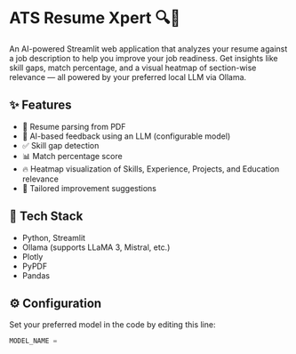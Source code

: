 # ATS Resume Xpert 🔍📄

An AI-powered Streamlit web application that analyzes your resume against a job description to help you improve your job readiness. Get insights like skill gaps, match percentage, and a visual heatmap of section-wise relevance — all powered by your preferred local LLM via Ollama.

## ✨ Features

- 📄 Resume parsing from PDF
- 🧠 AI-based feedback using an LLM (configurable model)
- ✅ Skill gap detection
- 📊 Match percentage score
- 🔥 Heatmap visualization of Skills, Experience, Projects, and Education relevance
- 🎯 Tailored improvement suggestions

## 🚀 Tech Stack

- Python, Streamlit  
- Ollama (supports LLaMA 3, Mistral, etc.)  
- Plotly  
- PyPDF  
- Pandas  

## ⚙️ Configuration

Set your preferred model in the code by editing this line:

```python
MODEL_NAME =
```


